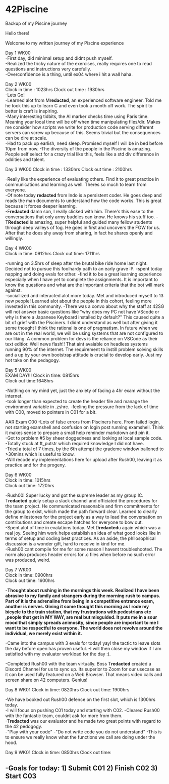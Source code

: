 # 42Piscine
Backup of my Piscine journey

Hello there!

Welcome to my written journey of my Piscine experience

Day 1 WK00  
-First day, did minimal setup and didnt push myself.    
-Realized the tricky nature of the exercises, really requires one to read questions and instructions very carefully.    
-Overconfidence is a thing, until ex04 where i hit a wall haha.     


Day 2 WK00  
Clock in time : 1023hrs 
Clock out time : 1930hrs    
-Lets Go!   
-Learned alot from M**redacted**, an experienced software engineer. Told me he took this up to learn C and even took a month off work. The spirit to better is craft is inspiring.  
-Many interesting tidbits, the AI marker checks time using Paris time. Meaning your local time will be off when time manipulating files/dir. Makes me consider how scripts we write for production code serving different servers can screw up because of this. Seems trivial but the consequences can be dire at scale.    
-Had to pack up earlish, need sleep. Promised myself I will be in bed before 10pm from now. 
-The diversity of the people in the Piscine is amazing. People self select for a crazy trial like this, feels like a std div difference in oddities and talent.     

Day 3 WK00 
Clock in time : 1330hrs 
Clock out time : 2100hrs    

-Really like the experience of evaluating others. Find it to great practice in communications and learning as well. Theres so much to learn from everyone.  
-Of note today **redacted** from Indo is a persistent coder. He goes deep and reads the man documents to understand how the code works. This is great because it forces deeper learning.    
-F**redacted** damn son, I really clicked with him. There's this ease to the conversations that only army buddies can know. He knows his stuff too. 
-T**Redacted** is amazing, super helpful and guided many fellow students through deep valleys of fog. He goes in first and uncovers the FOW for us. After that he does shy away from sharing, in fact he shares openly and willingly.   

Day 4 WK00  
Clock in time: 0912hrs 
Clock out time: 1711hrs

-running on 3.5hrs of sleep after the brutal bike ride home last night. Decided not to pursue this foolhardy path to an early grave :P. 
-spent today napping and doing evals for other. 
-find it to be a great learning experience especially when I have yet to complete the assignments. It is important to know the questions and what are the important criteria that the bot will mark against.    
-sociallized and interacted alot more today. Met and introduced myself to 13 new people! Learned alot about the people in this cohort, feeling more invested in this community. 
-There was a convo about why the staff at 42SG will not answer basic questions like "why does my PC not have VScode or why is there a Japanese Keyboard installed by default?" This caused quite a bit of grief with the Pisciners. I didnt understand as well but after giving it some thought I think the rational is one of pragmatism. In future when we are out in the real world, we will be using systems that are not configured to our liking. A common problem for devs is the reliance on VSCode as their text editior. Well news flash!! That aint avaiable on headless systems running 90% of the internet. The requirement to instill problem solving skills and a up by your own bootstrap attitude is crucial to develop early. Just my hot take on the pedagogy.   

Day 5 WK00  
EXAM DAY!!!
Clock in time: 0815hrs  
Clock out time:1648hrs  

-Nothing on my mind yet, just the anxiety of facing a 4hr exam without the internet.    
-took longer than expected to create the header file and manage the environment variable in .zshrc. 
-feeling the pressure from the lack of time with C00, moved to pointers in C01 for a bit.   

AAR Exam C00
-Lots of false errors from Pisciners here. From failed login, not starting examshell and confusion on login post running examshell. Think it makes sense to prepare a small help reminder markdown and pin it.  
-Got to problem #5 by sheer doggedness and looking at local sample code.    
-Totally stuck at ft_putstr which required knowledge I did not have.    
-Tried a total of 7 times, by the 6th attempt the grademe window balloned to >30mins which is useful to know.   
-Will recode my implementations here for upload after Rush00, leaving it as practice and for the progeny.   

Day 6 WK00  
Clock in time: 1015hrs  
Clock out time: 1720hrs 

-Rush00! Super lucky and got the supreme leader as my group IC. T**redacted** quicly setup a slack channel and officiated the procedures for the team project. He communicated reasonable and firm commitments for the group to exist, which made the path forward clear. Learned to clearly define milestones for the project early as a way to lead the conversation on contributions and create escape hatches for everyone to bow out.  
-Spent alot of time in evalations today. Met D**redacted**u again which was a real joy. Seeing him work helps establish an idea of what good looks like in terms of setup and coding best practices. As an aside, the philosophical discussion is a wonder gift, hard to receive in kind for me.    
-Rush00 cant compile for me for some reason I havent troubleshooted. The norm also produces header errors for .c files when before no such error was produced, weird.   

Day 7 WK00  
Clock in time: 0900hrs  
Clock out time: 1600hrs 

-**Thought about rushing in the mornings this week. Realized I have been abrasive to my family and strangers during the morning rush to campus. Part of it is the adrenaline from being in a competitive entrance exam, another is nerves. Giving it some thought this morning as I rode my bicycle to the train station, that my frustrations with pedestrians etc ,people that get in MY WAY, are real but misguided. It puts me in a sour mood that simply spreads animosity, since people are important to me I want to be respectful to everyone. The world does not revolve around the individual, we merely exist within it.**   

-Came into the campus with 3 evals for today! yay! the tactic to leave slots the day before open has proven useful. 
-I will then close my window if I am satisfied with my evaluator workload for the day :).   

 -Completed Rush00 with the team virtually. Boss T**redacted** created a Discord Channel for us to sync up. Its superior to Zoom for our usecase as it can be used fully featured on a Web Browser. That means video calls and screen share on 42 computers. Genius!    

 Day 8 WK01 
 Clock in time: 0820hrs 
 Clock out time: 1900hrs    

 -We have booked out Rush00 defence on the first slot, which is 1300hrs today.  
 -I will focus on pushing C01 today and starting with C02. 
 -Cleared Rush00 with the fantastic team, couldnt ask for more from them.   
 -T**redacted** was our evaluator and he made two great points with regard to the 42 pedogogy.  
 -"Play with your code" 
 -"Do not write code you do not understand" 
 -This is to ensure we really know what the functions we call are doing under the hood. 

 Day 9 WK01 
 Clock in time: 0850hrs 
 Clock out time:    

-Goals for today: 1) Submit C01 2) Finish C02 3) Start C03  
-